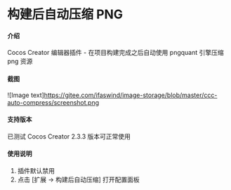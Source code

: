 # 构建后自动压缩 PNG

#### 介绍
Cocos Creator 编辑器插件 - 在项目构建完成之后自动使用 pngquant 引擎压缩 png 资源

#### 截图
![Image text]https://gitee.com/ifaswind/image-storage/blob/master/ccc-auto-compress/screenshot.png

#### 支持版本

已测试 Cocos Creator 2.3.3 版本可正常使用

#### 使用说明

1. 插件默认禁用
2. 点击 [扩展 -> 构建后自动压缩] 打开配置面板
